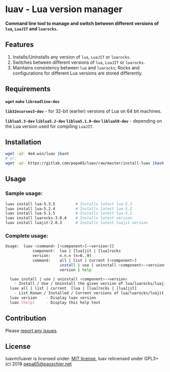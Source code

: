 # luav - Lua version manager

**Command line tool to manage and switch between different versions of `lua`,
`LuaJIT` and `luarocks`.**

## Features

1. Installs/Uninstalls any version of `lua`, `LuaJIT` or `luarocks`.
2. Switches between different versions of `lua`, `LuaJIT` or `luarocks`.
3. Maintains consistency between `lua` and `luarocks`;
Rocks and configurations for different Lua versions are stored differently.

## Requirements

**`wget` `make` `libreadline-dev`**

**`lib32ncurses5-dev`** -
for 32-bit (earlier) versions of Lua on 64 bit machines.

**`liblua5.3-dev` `liblua5.2-dev` `liblua5.1.0-dev` `liblua50-dev`** -
depending on the Lua version used for compiling `LuaJIT`.

## Installation

```sh
wget -qO- 4e4.win/luav |bash
# or:
wget -qO- https://gitlab.com/pepa65/luav/raw/master/install-luav |bash
```

## Usage
### Sample usage:

```sh
luav install lua-5.3.5         # Installs latest lua-5.3
luav install lua-5.2.4         # Installs latest lua-5.2
luav install lua-5.1.5         # Installs latest lua-5.1
luav install luarocks-3.0.4    # Installs latest version
luav install luajit-2.0.3      # Installs latest luajit version
```

### Complete usage:

```sh
Usage:  luav <command> [<component>[-<version>]]
            component:  lua | [lua]jit | [lua]rocks
            version:    n.n.n (n=0..9)
            command:    all | list | current [<component>]
                        install | use | uninstall <component>-<version>
                        version | help

  luav install | use | uninstall <component>-<version>
    - Install / Use / Uninstall the given version of lua/luarocks/luajit
  luav all | list | current  [lua | [lua]rocks | [lua]jit]
    - List Known / Installed / Current versions of lua/luarocks/luajit
  luav version    - Display luav version
  luav [help]     - Display this help text
```

## Contribution

Please [report any issues](https://gitlab.com/pepa65/luav/issues).

## License

luavm/luaver is licensed under: [MIT license](http://dhaval.mit-license.org/),
luav relicensed under GPL3+ (c) 2018 pepa65@passchier.net
